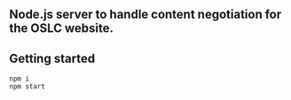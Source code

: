 ## Node.js server to handle content negotiation for the OSLC website.

## Getting started

    npm i
    npm start
